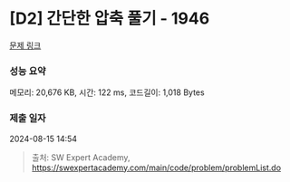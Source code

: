 # [D2] 간단한 압축 풀기 - 1946 

[문제 링크](https://swexpertacademy.com/main/code/problem/problemDetail.do?contestProbId=AV5PmkDKAOMDFAUq) 

### 성능 요약

메모리: 20,676 KB, 시간: 122 ms, 코드길이: 1,018 Bytes

### 제출 일자

2024-08-15 14:54



> 출처: SW Expert Academy, https://swexpertacademy.com/main/code/problem/problemList.do